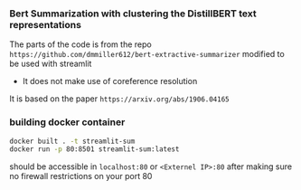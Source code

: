 ### Bert Summarization with clustering the DistillBERT text representations

The parts of the code is from the repo `https://github.com/dmmiller612/bert-extractive-summarizer` modified to be used with streamlit

- It does not make use of coreference resolution

It is based on the paper `https://arxiv.org/abs/1906.04165`


### building docker container

```bash
docker built . -t streamlit-sum
docker run -p 80:8501 streamlit-sum:latest
```

should be accessible in 
 `localhost:80`
or 
 `<Externel IP>:80` after making sure no firewall restrictions on your port 80